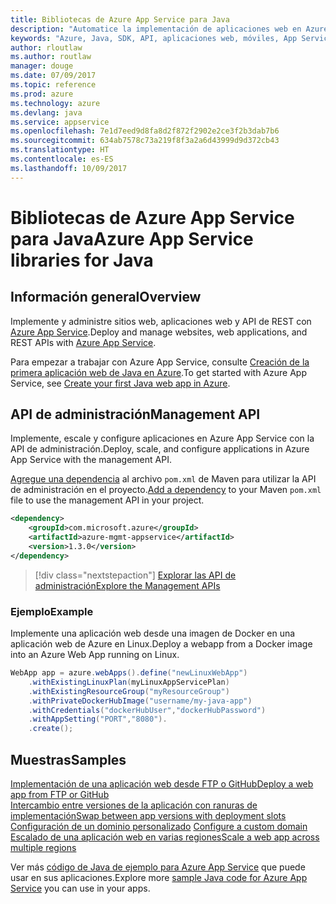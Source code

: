 ```yaml
---
title: Bibliotecas de Azure App Service para Java
description: "Automatice la implementación de aplicaciones web en Azure App Service mediante las API de administración de Azure."
keywords: "Azure, Java, SDK, API, aplicaciones web, móviles, App Service"
author: rloutlaw
ms.author: routlaw
manager: douge
ms.date: 07/09/2017
ms.topic: reference
ms.prod: azure
ms.technology: azure
ms.devlang: java
ms.service: appservice
ms.openlocfilehash: 7e1d7eed9d8fa8d2f872f2902e2ce3f2b3dab7b6
ms.sourcegitcommit: 634ab7578c73a219f8f3a2a6d43999d9d372cb43
ms.translationtype: HT
ms.contentlocale: es-ES
ms.lasthandoff: 10/09/2017
---
```

# <a name="azure-app-service-libraries-for-java"></a><span data-ttu-id="ed453-104">Bibliotecas de Azure App Service para Java</span><span class="sxs-lookup"><span data-stu-id="ed453-104">Azure App Service libraries for Java</span></span>

## <a name="overview"></a><span data-ttu-id="ed453-105">Información general</span><span class="sxs-lookup"><span data-stu-id="ed453-105">Overview</span></span>

<span data-ttu-id="ed453-106">Implemente y administre sitios web, aplicaciones web y API de REST con [Azure App Service](/azure/app-service).</span><span class="sxs-lookup"><span data-stu-id="ed453-106">Deploy and manage websites, web applications, and REST APIs with [Azure App Service](/azure/app-service).</span></span>

<span data-ttu-id="ed453-107">Para empezar a trabajar con Azure App Service, consulte [Creación de la primera aplicación web de Java en Azure](/azure/app-service-web/app-service-web-get-started-java).</span><span class="sxs-lookup"><span data-stu-id="ed453-107">To get started with Azure App Service, see [Create your first Java web app in Azure](/azure/app-service-web/app-service-web-get-started-java).</span></span>

## <a name="management-api"></a><span data-ttu-id="ed453-108">API de administración</span><span class="sxs-lookup"><span data-stu-id="ed453-108">Management API</span></span>

<span data-ttu-id="ed453-109">Implemente, escale y configure aplicaciones en Azure App Service con la API de administración.</span><span class="sxs-lookup"><span data-stu-id="ed453-109">Deploy, scale, and configure applications in Azure App Service with the management API.</span></span>

<span data-ttu-id="ed453-110">[Agregue una dependencia](https://maven.apache.org/guides/getting-started/index.html#How_do_I_use_external_dependencies) al archivo `pom.xml` de Maven para utilizar la API de administración en el proyecto.</span><span class="sxs-lookup"><span data-stu-id="ed453-110">[Add a dependency](https://maven.apache.org/guides/getting-started/index.html#How_do_I_use_external_dependencies) to your Maven `pom.xml` file to use the management API in your project.</span></span>

```XML
<dependency>
    <groupId>com.microsoft.azure</groupId>
    <artifactId>azure-mgmt-appservice</artifactId>
    <version>1.3.0</version>
</dependency>
```   

> [!div class="nextstepaction"]
> [<span data-ttu-id="ed453-111">Explorar las API de administración</span><span class="sxs-lookup"><span data-stu-id="ed453-111">Explore the Management APIs</span></span>](/java/api/overview/azure)

### <a name="example"></a><span data-ttu-id="ed453-112">Ejemplo</span><span class="sxs-lookup"><span data-stu-id="ed453-112">Example</span></span>

<span data-ttu-id="ed453-113">Implemente una aplicación web desde una imagen de Docker en una aplicación web de Azure en Linux.</span><span class="sxs-lookup"><span data-stu-id="ed453-113">Deploy a webapp from a Docker image into an Azure Web App running on Linux.</span></span>

```java
WebApp app = azure.webApps().define("newLinuxWebApp")
    .withExistingLinuxPlan(myLinuxAppServicePlan)
    .withExistingResourceGroup("myResourceGroup")
    .withPrivateDockerHubImage("username/my-java-app")
    .withCredentials("dockerHubUser","dockerHubPassword")
    .withAppSetting("PORT","8080").
    .create();
```

## <a name="samples"></a><span data-ttu-id="ed453-114">Muestras</span><span class="sxs-lookup"><span data-stu-id="ed453-114">Samples</span></span>

<span data-ttu-id="ed453-115">[Implementación de una aplicación web desde FTP o GitHub][1]</span><span class="sxs-lookup"><span data-stu-id="ed453-115">[Deploy a web app from FTP or GitHub][1]</span></span>  
<span data-ttu-id="ed453-116">[Intercambio entre versiones de la aplicación con ranuras de implementación][2]</span><span class="sxs-lookup"><span data-stu-id="ed453-116">[Swap between app versions with deployment slots][2]</span></span>  
<span data-ttu-id="ed453-117">[Configuración de un dominio personalizado][3] </span><span class="sxs-lookup"><span data-stu-id="ed453-117">[Configure a custom domain][3] </span></span>  
<span data-ttu-id="ed453-118">[Escalado de una aplicación web en varias regiones][4]</span><span class="sxs-lookup"><span data-stu-id="ed453-118">[Scale a web app across multiple regions][4]</span></span>   

<span data-ttu-id="ed453-119">Ver más [código de Java de ejemplo para Azure App Service](https://azure.microsoft.com/resources/samples/?platform=java&term=appservice) que puede usar en sus aplicaciones.</span><span class="sxs-lookup"><span data-stu-id="ed453-119">Explore more [sample Java code for Azure App Service](https://azure.microsoft.com/resources/samples/?platform=java&term=appservice) you can use in your apps.</span></span>

[1]: ../docs-ref-conceptual/java-sdk-configure-webapp-sources.md
[2]: https://azure.microsoft.com/resources/samples/app-service-java-manage-staging-and-production-slots-for-web-apps/
[3]: https://azure.microsoft.com/resources/samples/app-service-java-manage-web-apps-with-custom-domains/
[4]: https://azure.microsoft.com/resources/samples/app-service-java-scale-web-apps-on-linux/
